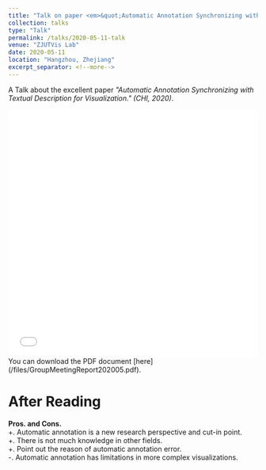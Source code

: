 ```yaml
---
title: "Talk on paper <em>&quot;Automatic Annotation Synchronizing with Textual Description for Visualization.&quot;</em>"
collection: talks
type: "Talk"
permalink: /talks/2020-05-11-talk
venue: "ZJUTVis Lab"
date: 2020-05-11
location: "Hangzhou, Zhejiang"
excerpt_separator: <!--more-->
---    
```


<!--more-->
A Talk about the excellent paper <em>"Automatic Annotation Synchronizing with Textual Description for Visualization." (CHI, 2020)</em>.                         
<iframe src="/files/GroupMeetingReport202005.pdf" width="100%" height="500" frameborder="no" border="0" marginwidth="0" marginheight="0"></iframe>    
You can download the PDF document [here](/files/GroupMeetingReport202005.pdf).

After Reading
======       
<strong>Pros. and Cons.</strong>                                
+. Automatic annotation is a new research perspective and cut-in point.                                                     
+. There is not much knowledge in other fields.                                                              
+. Point out the reason of automatic annotation error.                                              
-. Automatic annotation has limitations in more complex visualizations.    